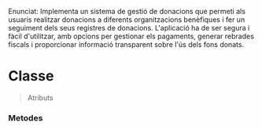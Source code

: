 Enunciat:
Implementa un sistema de gestió de donacions que permeti als usuaris realitzar donacions a diferents organitzacions benèfiques i fer un seguiment dels seus registres de donacions. L'aplicació ha de ser segura i fàcil d'utilitzar, amb opcions per gestionar els pagaments, generar rebrades fiscals i proporcionar informació transparent sobre l'ús dels fons donats.


# Classe

> Atributs

### Metodes
